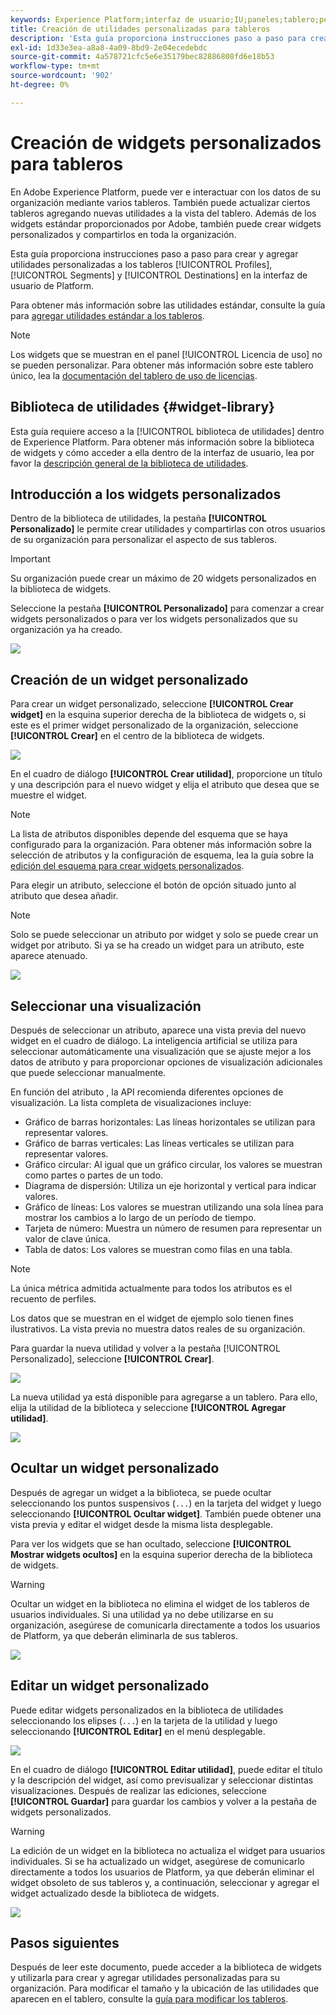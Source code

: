 ```yaml
---
keywords: Experience Platform;interfaz de usuario;IU;paneles;tablero;perfiles;segmentos;destinos;uso de licencias;utilidades;métricas;
title: Creación de utilidades personalizadas para tableros
description: 'Esta guía proporciona instrucciones paso a paso para crear utilidades personalizadas para utilizarlas en tableros de Adobe Experience Platform. '
exl-id: 1d33e3ea-a8a8-4a09-8bd9-2e04ecedebdc
source-git-commit: 4a578721cfc5e6e35179bec82886808fd6e18b53
workflow-type: tm+mt
source-wordcount: '902'
ht-degree: 0%

---
```



# Creación de widgets personalizados para tableros

En Adobe Experience Platform, puede ver e interactuar con los datos de su organización mediante varios tableros. También puede actualizar ciertos tableros agregando nuevas utilidades a la vista del tablero. Además de los widgets estándar proporcionados por Adobe, también puede crear widgets personalizados y compartirlos en toda la organización.

Esta guía proporciona instrucciones paso a paso para crear y agregar utilidades personalizadas a los tableros [!UICONTROL Profiles], [!UICONTROL Segments] y [!UICONTROL Destinations] en la interfaz de usuario de Platform.

Para obtener más información sobre las utilidades estándar, consulte la guía para [agregar utilidades estándar a los tableros](standard-widgets.md).

>[!NOTE]
>
>Los widgets que se muestran en el panel [!UICONTROL Licencia de uso] no se pueden personalizar. Para obtener más información sobre este tablero único, lea la [documentación del tablero de uso de licencias](../guides/license-usage.md).

## Biblioteca de utilidades {#widget-library}

Esta guía requiere acceso a la [!UICONTROL biblioteca de utilidades] dentro de Experience Platform. Para obtener más información sobre la biblioteca de widgets y cómo acceder a ella dentro de la interfaz de usuario, lea por favor la [descripción general de la biblioteca de utilidades](widget-library.md).

## Introducción a los widgets personalizados

Dentro de la biblioteca de utilidades, la pestaña **[!UICONTROL Personalizado]** le permite crear utilidades y compartirlas con otros usuarios de su organización para personalizar el aspecto de sus tableros.

>[!IMPORTANT]
>
>Su organización puede crear un máximo de 20 widgets personalizados en la biblioteca de widgets.

Seleccione la pestaña **[!UICONTROL Personalizado]** para comenzar a crear widgets personalizados o para ver los widgets personalizados que su organización ya ha creado.

![](../images/customization/custom-widgets.png)

## Creación de un widget personalizado

Para crear un widget personalizado, seleccione **[!UICONTROL Crear widget]** en la esquina superior derecha de la biblioteca de widgets o, si este es el primer widget personalizado de la organización, seleccione **[!UICONTROL Crear]** en el centro de la biblioteca de widgets.

![](../images/customization/create-widget.png)

En el cuadro de diálogo **[!UICONTROL Crear utilidad]**, proporcione un título y una descripción para el nuevo widget y elija el atributo que desea que se muestre el widget.

>[!NOTE]
>
>La lista de atributos disponibles depende del esquema que se haya configurado para la organización. Para obtener más información sobre la selección de atributos y la configuración de esquema, lea la guía sobre la [edición del esquema para crear widgets personalizados](edit-schema.md).

Para elegir un atributo, seleccione el botón de opción situado junto al atributo que desea añadir.

>[!NOTE]
>
>Solo se puede seleccionar un atributo por widget y solo se puede crear un widget por atributo. Si ya se ha creado un widget para un atributo, este aparece atenuado.

![](../images/customization/create-widget-dialog.png)

## Seleccionar una visualización

Después de seleccionar un atributo, aparece una vista previa del nuevo widget en el cuadro de diálogo. La inteligencia artificial se utiliza para seleccionar automáticamente una visualización que se ajuste mejor a los datos de atributo y para proporcionar opciones de visualización adicionales que puede seleccionar manualmente.

En función del atributo , la API recomienda diferentes opciones de visualización. La lista completa de visualizaciones incluye:

* Gráfico de barras horizontales: Las líneas horizontales se utilizan para representar valores.
* Gráfico de barras verticales: Las líneas verticales se utilizan para representar valores.
* Gráfico circular: Al igual que un gráfico circular, los valores se muestran como partes o partes de un todo.
* Diagrama de dispersión: Utiliza un eje horizontal y vertical para indicar valores.
* Gráfico de líneas: Los valores se muestran utilizando una sola línea para mostrar los cambios a lo largo de un período de tiempo.
* Tarjeta de número: Muestra un número de resumen para representar un valor de clave única.
* Tabla de datos: Los valores se muestran como filas en una tabla.

>[!NOTE]
>
>La única métrica admitida actualmente para todos los atributos es el recuento de perfiles.
>
>Los datos que se muestran en el widget de ejemplo solo tienen fines ilustrativos. La vista previa no muestra datos reales de su organización.

Para guardar la nueva utilidad y volver a la pestaña [!UICONTROL Personalizado], seleccione **[!UICONTROL Crear]**.

![](../images/customization/create-widget-select-attribute.png)

La nueva utilidad ya está disponible para agregarse a un tablero. Para ello, elija la utilidad de la biblioteca y seleccione **[!UICONTROL Agregar utilidad]**.

![](../images/customization/custom-widgets-new.png)

## Ocultar un widget personalizado

Después de agregar un widget a la biblioteca, se puede ocultar seleccionando los puntos suspensivos (`...`) en la tarjeta del widget y luego seleccionando **[!UICONTROL Ocultar widget]**. También puede obtener una vista previa y editar el widget desde la misma lista desplegable.

Para ver los widgets que se han ocultado, seleccione **[!UICONTROL Mostrar widgets ocultos]** en la esquina superior derecha de la biblioteca de widgets.

>[!WARNING]
>
>Ocultar un widget en la biblioteca no elimina el widget de los tableros de usuarios individuales. Si una utilidad ya no debe utilizarse en su organización, asegúrese de comunicarla directamente a todos los usuarios de Platform, ya que deberán eliminarla de sus tableros.

![](../images/customization/hide-widget.png)

## Editar un widget personalizado

Puede editar widgets personalizados en la biblioteca de utilidades seleccionando los elipses (`...`) en la tarjeta de la utilidad y luego seleccionando **[!UICONTROL Editar]** en el menú desplegable.

![](../images/customization/custom-widget-edit.png)

En el cuadro de diálogo **[!UICONTROL Editar utilidad]**, puede editar el título y la descripción del widget, así como previsualizar y seleccionar distintas visualizaciones. Después de realizar las ediciones, seleccione **[!UICONTROL Guardar]** para guardar los cambios y volver a la pestaña de widgets personalizados.

>[!WARNING]
>
>La edición de un widget en la biblioteca no actualiza el widget para usuarios individuales. Si se ha actualizado un widget, asegúrese de comunicarlo directamente a todos los usuarios de Platform, ya que deberán eliminar el widget obsoleto de sus tableros y, a continuación, seleccionar y agregar el widget actualizado desde la biblioteca de widgets.

![](../images/customization/edit-widget.png)

## Pasos siguientes

Después de leer este documento, puede acceder a la biblioteca de widgets y utilizarla para crear y agregar utilidades personalizadas para su organización. Para modificar el tamaño y la ubicación de las utilidades que aparecen en el tablero, consulte la [guía para modificar los tableros](modify.md).
